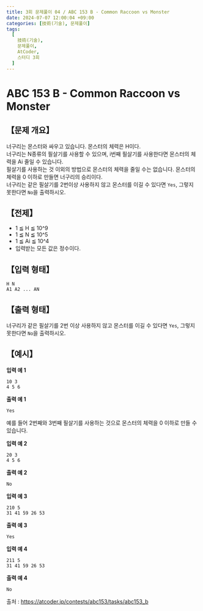 ```yaml
---
title: 3회 문제풀이 04 / ABC 153 B - Common Raccoon vs Monster
date: 2024-07-07 12:00:04 +09:00
categories: [技術(기술), 문제풀이]
tags:
  [
    技術(기술),
    문제풀이,
    AtCoder,
    스터디 3회
  ]
---
```

# ABC 153 B - Common Raccoon vs Monster
## 【문제 개요】
너구리는 몬스터와 싸우고 있습니다. 몬스터의 체력은 H이다.<br>
너구리는 N종류의 필살기를 사용할 수 있으며, i번째 필살기를 사용한다면 몬스터의 체력을 Ai 줄일 수 있습니다.<br>
필살기를 사용하는 것 이외의 방법으로 몬스터의 체력을 줄일 수는 없습니다. 몬스터의 체력을 0 이하로 만들면 너구리의 승리이다.<br>
너구리는 같은 필살기를 2번이상 사용하지 않고 몬스터를 이길 수 있다면 `Yes`, 그렇지 못한다면 `No`을 출력하시오.

## 【전제】
- 1 ≦ H ≦ 10^9
- 1 ≦ N ≦ 10^5
- 1 ≦ Ai ≦ 10^4
- 입력받는 모든 값은 정수이다.

## 【입력 형태】
```
H N
A1 A2 ... AN
```

## 【출력 형태】
너구리가 같은 필살기를 2번 이상 사용하지 않고 몬스터를 이길 수 있다면 `Yes`, 그렇지 못한다면 `No`을 출력하시오.

## 【예시】

**입력 예 1**

```
10 3
4 5 6
```

**출력 예 1**

```
Yes
```
예를 들어 2번째와 3번째 필살기를 사용하는 것으로 몬스터의 체력을 0 이하로 만들 수 있습니다.

**입력 예 2**

```
20 3
4 5 6
```

**출력 예 2**

```
No
```

**입력 예 3**

```
210 5
31 41 59 26 53
```

**출력 예 3**

```
Yes
```

**입력 예 4**

```
211 5
31 41 59 26 53
```

**출력 예 4**

```
No
```

출처 : <a href="https://atcoder.jp/contests/abc153/tasks/abc153_b">https://atcoder.jp/contests/abc153/tasks/abc153_b</a> 